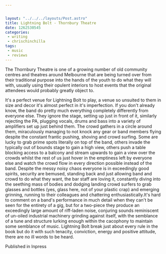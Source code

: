 ```yaml
---


layout: "../../../layouts/Post.astro"
title: Lightning Bolt - Thornbury Theatre
date: 1262530545
categories:
 - writing
 - chrischinchilla
tags: 
 - music 
 - reviews
---
```


The Thornbury Theatre is one of a growing number of old community centres and theatres around Melbourne that are being turned over from their traditional purpose into the hands of the youth to do what they will with, usually using their opulent interiors to host events that the original attendees would probably greatly object to.

It's a perfect venue for Lightning Bolt to play, a venue so unsuited to them in size and decor it's almost perfect in it's imperfection. If you don't already know, the band do pretty much everything completely differently from everyone else. They ignore the stage, setting up just in front of it, similarly rejecting the PA, plugging vocals, drums and bass into a variety of amplifiers set up just behind them. The crowd gathers in a circle around them, miraculously managing to not knock any gear or band members flying despite the constant frantic pushing, shoving and crowd surfing. Some are lucky to grab prime spots literally on top of the band, others invade the typically out of bounds stage to gain a high view, others push a table blocking access to a balcony and stream upwards to gain a view over the crowds whilst the rest of us just hover in the emptiness left by everyone else and watch the crowd flow in every direction possible instead of the band. Despite the messy noisy chaos everyone is in exceedingly good spirits, security are bemused, standing back and just allowing band and crowd to do what they want, the bar staff are loving it, constantly diving into the seething mass of bodies and dodging landing crowd surfers to grab glasses and bottles (yes, glass here, not of your plastic crap) and emerging grinning, running to their colleagues and chattering enthusiastically.It's hard to comment on a band's performance in much detail when they can't be seen for the entirety of a gig, but for a two-piece they produce an exceedingly large amount of riff-laden noise, conjuring sounds reminiscent of un-oiled industrial machinery grinding against itself, with the semblance of a tune and structure lurking enough within the cacophony to maintain some semblance of music. Lightning Bolt break just about every rule in the book but do it with such tenacity, conviction, energy and positive attitude, there are no ill words to be heard.

Published in Inpress
